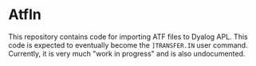 # AtfIn
This repository contains code for importing ATF files to Dyalog APL. This code is expected to eventually become the `]TRANSFER.IN` user command. Currently, it is very much "work in progress" and is also undocumented.
